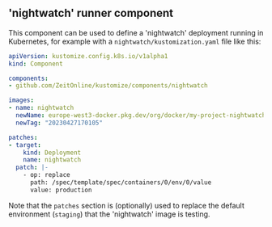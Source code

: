 ## 'nightwatch' runner component

This component can be used to define a 'nightwatch' deployment running in Kubernetes, for example with a ``nightwatch/kustomization.yaml`` file like this:
```yaml
apiVersion: kustomize.config.k8s.io/v1alpha1
kind: Component

components:
- github.com/ZeitOnline/kustomize/components/nightwatch

images:
- name: nightwatch
  newName: europe-west3-docker.pkg.dev/org/docker/my-project-nightwatch
  newTag: "20230427170105"

patches:
- target:
    kind: Deployment
    name: nightwatch
  patch: |-
    - op: replace
      path: /spec/template/spec/containers/0/env/0/value
      value: production
```

Note that the ``patches`` section is (optionally) used to replace the default environment (`staging`) that the 'nightwatch' image is testing.
